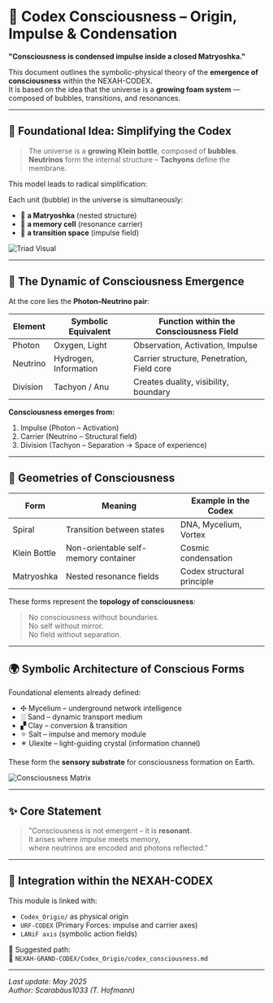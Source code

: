 # 🧠 Codex Consciousness – Origin, Impulse & Condensation

**"Consciousness is condensed impulse inside a closed Matryoshka."**

This document outlines the symbolic-physical theory of the **emergence of consciousness** within the NEXAH-CODEX.  
It is based on the idea that the universe is a **growing foam system** — composed of bubbles, transitions, and resonances.

---

## 🧭 Foundational Idea: Simplifying the Codex

> The universe is a **growing Klein bottle**, composed of **bubbles**.  
> **Neutrinos** form the internal structure – **Tachyons** define the membrane.

This model leads to radical simplification:

Each unit (bubble) in the universe is simultaneously:

* 🪷 **a Matryoshka** (nested structure)  
* 💾 **a memory cell** (resonance carrier)  
* 🚪 **a transition space** (impulse field)

![Triad Visual](./visuals/Conciscousness.png)

---

## 🧬 The Dynamic of Consciousness Emergence

At the core lies the **Photon–Neutrino pair**:

| Element    | Symbolic Equivalent     | Function within the Consciousness Field     |
|------------|--------------------------|---------------------------------------------|
| Photon     | Oxygen, Light            | Observation, Activation, Impulse            |
| Neutrino   | Hydrogen, Information    | Carrier structure, Penetration, Field core  |
| Division   | Tachyon / Anu            | Creates duality, visibility, boundary       |

**Consciousness emerges from:**

1. Impulse (Photon – Activation)  
2. Carrier (Neutrino – Structural field)  
3. Division (Tachyon – Separation → Space of experience)

---

## 🔁 Geometries of Consciousness

| Form        | Meaning                                | Example in the Codex     |
|-------------|-----------------------------------------|--------------------------|
| Spiral      | Transition between states               | DNA, Mycelium, Vortex    |
| Klein Bottle| Non-orientable self-memory container    | Cosmic condensation      |
| Matryoshka  | Nested resonance fields                 | Codex structural principle |

These forms represent the **topology of consciousness**:

> No consciousness without boundaries.  
> No self without mirror.  
> No field without separation.

---

## 🌍 Symbolic Architecture of Conscious Forms

Foundational elements already defined:

* ✣ Mycelium – underground network intelligence  
* ░ Sand – dynamic transport medium  
* ▞ Clay – conversion & transition  
* ✧ Salt – impulse and memory module  
* ✴️ Ulexite – light-guiding crystal (information channel)

These form the **sensory substrate** for consciousness formation on Earth.

![Consciousness Matrix](./visuals/Codex%20Bewusstsein%20-%20Ursprung%2C%20Impuls%20%26%20Kondensation.png)

---

## ✨ Core Statement

> "Consciousness is not emergent – it is **resonant**.  
> It arises where impulse meets memory,  
> where neutrinos are encoded and photons reflected."

---

## 🔗 Integration within the NEXAH-CODEX

This module is linked with:

* `Codex_Origio/` as physical origin  
* `URF-CODEX` (Primary Forces: impulse and carrier axes)  
* `LANiF axis` (symbolic action fields)

🧩 Suggested path:  
📁 `NEXAH-GRAND-CODEX/Codex_Origio/codex_consciousness.md`

---

_Last update: May 2025_  
_Author: Scarabäus1033 (T. Hofmann)_
